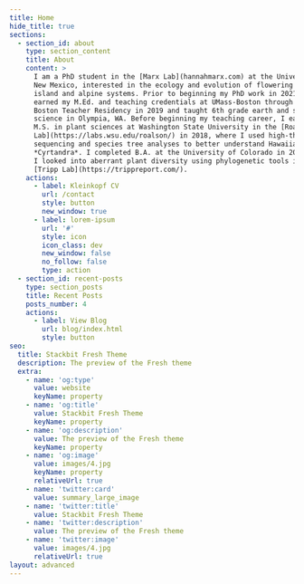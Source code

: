 ```yaml
---
title: Home
hide_title: true
sections:
  - section_id: about
    type: section_content
    title: About
    content: >
      I am a PhD student in the [Marx Lab](hannahmarx.com) at the University of
      New Mexico, interested in the ecology and evolution of flowering plants in
      island and alpine systems. Prior to beginning my PhD work in 2021, I
      earned my M.Ed. and teaching credentials at UMass-Boston through the
      Boston Teacher Residency in 2019 and taught 6th grade earth and space
      science in Olympia, WA. Before beginning my teaching career, I earned my
      M.S. in plant sciences at Washington State University in the [Roalson
      Lab](https://labs.wsu.edu/roalson/) in 2018, where I used high-throughput
      sequencing and species tree analyses to better understand Hawaiian
      *Cyrtandra*. I completed B.A. at the University of Colorado in 2015 where
      I looked into aberrant plant diversity using phylogenetic tools in the
      [Tripp Lab](https://trippreport.com/).
    actions:
      - label: Kleinkopf CV
        url: /contact
        style: button
        new_window: true
      - label: lorem-ipsum
        url: '#'
        style: icon
        icon_class: dev
        new_window: false
        no_follow: false
        type: action
  - section_id: recent-posts
    type: section_posts
    title: Recent Posts
    posts_number: 4
    actions:
      - label: View Blog
        url: blog/index.html
        style: button
seo:
  title: Stackbit Fresh Theme
  description: The preview of the Fresh theme
  extra:
    - name: 'og:type'
      value: website
      keyName: property
    - name: 'og:title'
      value: Stackbit Fresh Theme
      keyName: property
    - name: 'og:description'
      value: The preview of the Fresh theme
      keyName: property
    - name: 'og:image'
      value: images/4.jpg
      keyName: property
      relativeUrl: true
    - name: 'twitter:card'
      value: summary_large_image
    - name: 'twitter:title'
      value: Stackbit Fresh Theme
    - name: 'twitter:description'
      value: The preview of the Fresh theme
    - name: 'twitter:image'
      value: images/4.jpg
      relativeUrl: true
layout: advanced
---
```

